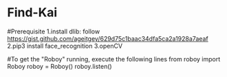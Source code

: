 # Find-Kai

#Prerequisite
1.install dlib: follow https://gist.github.com/ageitgey/629d75c1baac34dfa5ca2a1928a7aeaf
2.pip3 install face_recognition
3.openCV

#To get the "Roboy" running, execute the following lines
from roboy import Roboy
roboy = Roboy()
roboy.listen()
